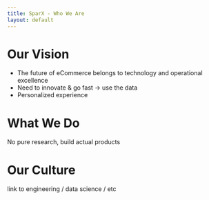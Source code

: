 ```yaml
---
title: SparX - Who We Are
layout: default
---
```


# Our Vision

- The future of eCommerce belongs to technology and operational excellence
- Need to innovate & go fast -> use the data
- Personalized experience

# What We Do

No pure research, build actual products

# Our Culture

link to engineering / data science / etc
